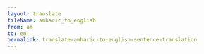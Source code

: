 ```yaml
--- 
layout: translate 
fileName: amharic_to_english 
from: am
to: en 
permalink: translate-amharic-to-english-sentence-translation
---
```

